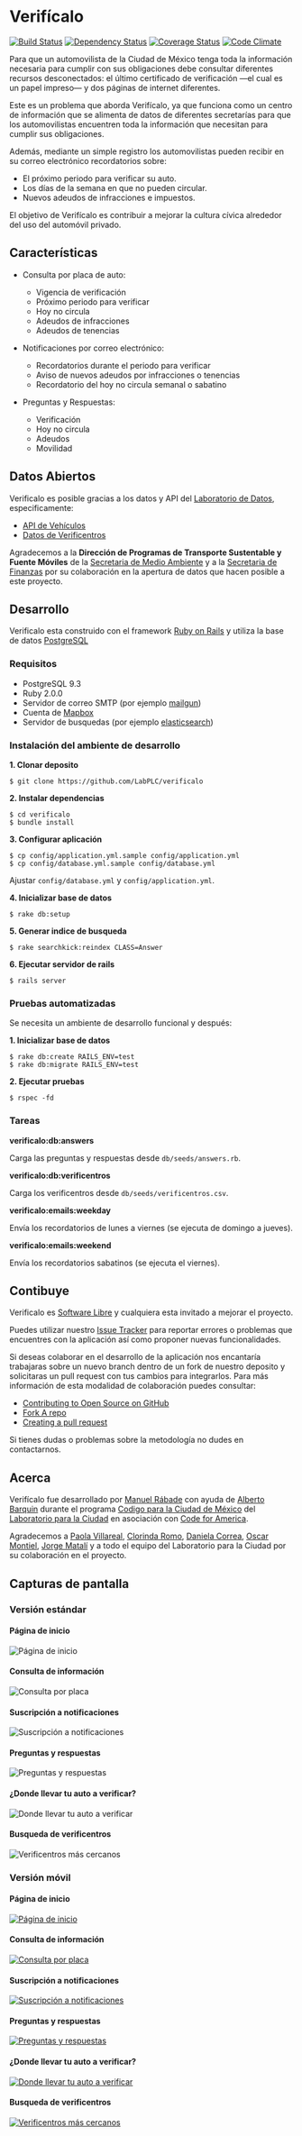 Verifícalo
==========

[![Build Status](https://travis-ci.org/LabPLC/verificalo.svg?branch=master)](https://travis-ci.org/LabPLC/verificalo)
[![Dependency Status](https://gemnasium.com/LabPLC/verificalo.svg)](https://gemnasium.com/LabPLC/verificalo)
[![Coverage Status](https://coveralls.io/repos/LabPLC/verificalo/badge.png?branch=master)](https://coveralls.io/r/LabPLC/verificalo?branch=master)
[![Code Climate](https://codeclimate.com/github/LabPLC/verificalo.png)](https://codeclimate.com/github/LabPLC/verificalo)

Para que un automovilista de la Ciudad de México tenga toda la
información necesaria para cumplir con sus obligaciones debe consultar
diferentes recursos desconectados: el último certificado de
verificación —el cual es un papel impreso— y dos páginas de internet
diferentes.

Este es un problema que aborda Verifícalo, ya que funciona como un
centro de información que se alimenta de datos de diferentes
secretarías para que los automovilistas encuentren toda la información
que necesitan para cumplir sus obligaciones.

Además, mediante un simple registro los automovilistas pueden recibir
en su correo electrónico recordatorios sobre:

- El próximo periodo para verificar su auto.
- Los días de la semana en que no pueden circular.
- Nuevos adeudos de infracciones e impuestos.

El objetivo de Verifícalo es contribuir a mejorar la cultura cívica
alrededor del uso del automóvil privado.

Características
---------------

- Consulta por placa de auto:
  - Vigencia de verificación
  - Próximo periodo para verificar
  - Hoy no circula
  - Adeudos de infracciones
  - Adeudos de tenencias

- Notificaciones por correo electrónico:
  - Recordatorios durante el periodo para verificar
  - Aviso de nuevos adeudos por infracciones o tenencias
  - Recordatorio del hoy no circula semanal o sabatino

- Preguntas y Respuestas:
  - Verificación
  - Hoy no circula
  - Adeudos
  - Movilidad

Datos Abiertos
--------------

Verificalo es posible gracias a los datos y API del [Laboratorio de
Datos](http://datos.labplc.mx), especificamente:

- [API de Vehículos](http://datos.labplc.mx/movilidad/vehiculos.info)
- [Datos de Verificentros](http://datos.labplc.mx/datasets/view/verificentros)

Agradecemos a la **Dirección de Programas de Transporte Sustentable y
Fuente Móviles** de la [Secretaria de Medio
Ambiente](http://www.sedema.df.gob.mx) y a la [Secretaria de
Finanzas](http://www.finanzas.df.gob.mx/) por su colaboración en la
apertura de datos que hacen posible a este proyecto.

Desarrollo
----------

Verificalo esta construido con el framework [Ruby on
Rails](http://rubyonrails.org/) y utiliza la base de datos
[PostgreSQL](http://www.postgresql.org/)

### Requisitos

- PostgreSQL 9.3
- Ruby 2.0.0
- Servidor de correo SMTP (por ejemplo [mailgun](http://www.mailgun.com/))
- Cuenta de [Mapbox](http://www.mapbox.com/)
- Servidor de busquedas (por ejemplo [elasticsearch](http://www.elasticsearch.org/))

### Instalación del ambiente de desarrollo

**1. Clonar deposito**

    $ git clone https://github.com/LabPLC/verificalo

**2. Instalar dependencias**

    $ cd verificalo
    $ bundle install

**3. Configurar aplicación**

    $ cp config/application.yml.sample config/application.yml
    $ cp config/database.yml.sample config/database.yml

Ajustar `config/database.yml` y `config/application.yml`.

**4. Inicializar base de datos**

    $ rake db:setup

**5. Generar indice de busqueda**

    $ rake searchkick:reindex CLASS=Answer

**6. Ejecutar servidor de rails**
  
    $ rails server

### Pruebas automatizadas

Se necesita un ambiente de desarrollo funcional y después:

**1. Inicializar base de datos**

    $ rake db:create RAILS_ENV=test
    $ rake db:migrate RAILS_ENV=test

**2. Ejecutar pruebas**

    $ rspec -fd

### Tareas

**verificalo:db:answers**

Carga las preguntas y respuestas desde `db/seeds/answers.rb`.

**verificalo:db:verificentros**

Carga los verificentros desde `db/seeds/verificentros.csv`.

**verificalo:emails:weekday**

Envía los recordatorios de lunes a viernes (se ejecuta de domingo a
jueves).

**verificalo:emails:weekend**

Envía los recordatorios sabatinos (se ejecuta el viernes).

Contibuye
---------

Verificalo es [Software
Libre](http://es.wikipedia.org/wiki/Software_libre) y cualquiera esta
invitado a mejorar el proyecto.

Puedes utilizar nuestro [Issue
Tracker](https://github.com/LabPLC/verificalo/issues) para reportar
errores o problemas que encuentres con la aplicación así como proponer
nuevas funcionalidades.

Si deseas colaborar en el desarrollo de la aplicación nos encantaría
trabajaras sobre un nuevo branch dentro de un fork de nuestro deposito
y solicitaras un pull request con tus cambios para integrarlos. Para
más información de esta modalidad de colaboración puedes consultar:

- [Contributing to Open Source on GitHub](https://guides.github.com/activities/contributing-to-open-source/)
- [Fork A repo](https://help.github.com/articles/fork-a-repo)
- [Creating a pull request](https://help.github.com/articles/creating-a-pull-request)

Si tienes dudas o problemas sobre la metodología no dudes en
contactarnos.

Acerca
------

Verifícalo fue desarrollado por [Manuel
Rábade](http://twitter.com/manuelrabade) con ayuda de [Alberto
Barquin](http://twitter.com/_betoman) durante el programa [Codigo para
la Ciudad de México](http://codigo.labplc.mx) del [Laboratorio para la
Ciudad](http://labplc.mx) en asociación con [Code for
America](http://codeforamerica.org/).

Agradecemos a [Paola Villareal](http://twitter.com/paw), [Clorinda
Romo](http://twitter.com/clora), [Daniela
Correa](http://twitter.com/dc_field), [Oscar
Montiel](http://twitter.com/tlacoyodefrijol), [Jorge
Matalí](http://twitter.com/elmatali) y a todo el equipo del Laboratorio
para la Ciudad por su colaboración en el proyecto.

Capturas de pantalla
--------------------

### Versión estándar

#### Página de inicio

![Página de inicio](/doc/img/desktop-1.png?raw=true "Página de inicio")

#### Consulta de información

![Consulta por placa](/doc/img/desktop-2.png?raw=true "Consulta por placa")

#### Suscripción a notificaciones

![Suscripción a notificaciones](/doc/img/desktop-3.png?raw=true "Suscripción a notificaciones")

#### Preguntas y respuestas

![Preguntas y respuestas](/doc/img/desktop-4.png?raw=true "Preguntas y Respuestas")

#### ¿Donde llevar tu auto a verificar?

![Donde llevar tu auto a verificar](/doc/img/desktop-5.png?raw=true "Donde llevar tu auto a verificar")

#### Busqueda de verificentros

![Verificentros más cercanos](/doc/img/desktop-6.png?raw=true "Verificentros más cercanos")

### Versión móvil

#### Página de inicio

[![Página de inicio](/doc/img/mobile-1-t.png?raw=true "Página de inicio")](/doc/img/mobile-1.png?raw=true)

#### Consulta de información

[![Consulta por placa](/doc/img/mobile-2-t.png?raw=true "Consulta por placa")](/doc/img/mobile-2.png?raw=true)

#### Suscripción a notificaciones

[![Suscripción a notificaciones](/doc/img/mobile-3-t.png?raw=true "Suscripción a notificaciones")](/doc/img/mobile-3.png?raw=true)

#### Preguntas y respuestas

[![Preguntas y respuestas](/doc/img/mobile-4-t.png?raw=true "Preguntas y Respuestas")](/doc/img/mobile-4.png?raw=true)

#### ¿Donde llevar tu auto a verificar?

[![Donde llevar tu auto a verificar](/doc/img/mobile-5-t.png?raw=true "Donde llevar tu auto a verificar")](/doc/img/mobile-5.png?raw=true)

#### Busqueda de verificentros

[![Verificentros más cercanos](/doc/img/mobile-6-t.png?raw=true "Verificentros más cercanos")](/doc/img/mobile-6.png?raw=true)
